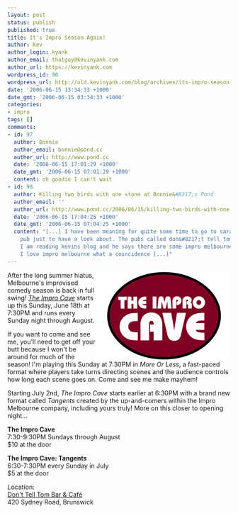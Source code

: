 ```yaml
---
layout: post
status: publish
published: true
title: It's Impro Season Again!
author: Kev
author_login: kyank
author_email: thatguy@kevinyank.com
author_url: https://kevinyank.com
wordpress_id: 90
wordpress_url: http://old.kevinyank.com/blog/archives/its-impro-season-again/
date: '2006-06-15 13:34:33 +1000'
date_gmt: '2006-06-15 03:34:33 +1000'
categories:
- impro
tags: []
comments:
- id: 97
  author: Bonnie
  author_email: bonnie@pond.cc
  author_url: http://www.pond.cc
  date: '2006-06-15 17:01:29 +1000'
  date_gmt: '2006-06-15 07:01:29 +1000'
  content: oh goodie I can't wait
- id: 98
  author: Killing two birds with one stone at Bonnie&#8217;s Pond
  author_email: ''
  author_url: http://www.pond.cc/2006/06/15/killing-two-birds-with-one-stone/
  date: '2006-06-15 17:04:25 +1000'
  date_gmt: '2006-06-15 07:04:25 +1000'
  content: "[...] I have been meaning for quite some time to go to saras friends new
    pub just to have a look about. The pubs called don&#8217;t tell tom. Then today
    I am reading kevins blog and he says there are some impro melbourne gigs there.
    I love impro melbourne what a coincidence [...]"
---
```

<p><img align="right" title="The Impro Cave logo" id="image89" alt="The Impro Cave logo" src="/assets/wp-content/uploads/2006/06/cave_logo_front.gif" />After the long summer hiatus, Melbourne's improvised comedy season is back in full swing! <a href="http://www.impromelbourne.com.au/Feature.php?page=Shows&Category=All&ContentID=78"><cite>The Impro Cave</cite></a> starts up this Sunday, June 18th at 7:30PM and runs every Sunday night through August.</p>
<p>If you want to come and see me, you'll need to get off your butt because I won't be around for much of the season! I'm playing this Sunday at 7:30PM in <cite>More Or Less</cite>, a fast-paced format where players take turns directing scenes and the audience controls how long each scene goes on. Come and see me make mayhem!</p>
<p>Starting July 2nd, <cite>The Impro Cave</cite> starts earlier at 6:30PM with a brand new format called <cite>Tangents</cite> created by the up-and-comers within the Impro Melbourne company, including yours truly! More on this closer to opening night...</p>
<p><strong>The Impro Cave</strong><br />
7:30-9:30PM Sundays through August<br />
$10 at the door</p>
<p><strong>The Impro Cave: Tangents</strong><br />
6:30-7:30PM every Sunday in July<br />
$5 at the door</p>
<p>Location:<br />
<a href="http://www.tagzania.com/paste/item/17806">Don't Tell Tom Bar & Café</a><br />
420 Sydney Road, Brunswick<a href="http://www.tagzania.com/paste/item/17806"><br />
</a></p>
